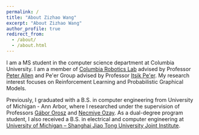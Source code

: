 ```yaml
---
permalink: /
title: "About Zizhao Wang"
excerpt: "About Zizhao Wang"
author_profile: true
redirect_from: 
  - /about/
  - /about.html
---
```


I am a MS student in the computer science department at Columbia University. I am a member of [Columbia Robotics Lab](http://www.cs.columbia.edu/robotics/) advised by Professor [Peter Allen](https://www.cs.columbia.edu/~allen/) and Pe'er Group advised by Professor [Itsik Pe'er](http://www.cs.columbia.edu/~itsik/). My research interest focuses on Reinforcement Learning and Probabilistic Graphical Models.

Previously, I graduated with a B.S. in computer engineering from University of Michigan - Ann Arbor, where I researched under the supervision of Professors [Gábor Orosz](http://www-personal.umich.edu/~orosz/) and [Necmiye Ozay](https://web.eecs.umich.edu/~necmiye/). As a dual-degree program student, I also received a B.S. in electrical and computer engineering at [University of Michigan – Shanghai Jiao Tong University Joint Institute](http://umji.sjtu.edu.cn/about/).